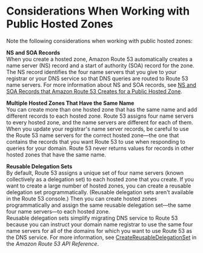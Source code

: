 # Considerations When Working with Public Hosted Zones<a name="hosted-zone-public-considerations"></a>

Note the following considerations when working with public hosted zones:

**NS and SOA Records**  
When you create a hosted zone, Amazon Route 53 automatically creates a name server \(NS\) record and a start of authority \(SOA\) record for the zone\. The NS record identifies the four name servers that you give to your registrar or your DNS service so that DNS queries are routed to Route 53 name servers\. For more information about NS and SOA records, see [NS and SOA Records that Amazon Route 53 Creates for a Public Hosted Zone](SOA-NSrecords.md)\.

**Multiple Hosted Zones That Have the Same Name**  
You can create more than one hosted zone that has the same name and add different records to each hosted zone\. Route 53 assigns four name servers to every hosted zone, and the name servers are different for each of them\. When you update your registrar's name server records, be careful to use the Route 53 name servers for the correct hosted zone—the one that contains the records that you want Route 53 to use when responding to queries for your domain\. Route 53 never returns values for records in other hosted zones that have the same name\.

**Reusable Delegation Sets**  
By default, Route 53 assigns a unique set of four name servers \(known collectively as a delegation set\) to each hosted zone that you create\. If you want to create a large number of hosted zones, you can create a reusable delegation set programmatically\. \(Reusable delegation sets aren't available in the Route 53 console\.\) Then you can create hosted zones programmatically and assign the same reusable delegation set—the same four name servers—to each hosted zone\.   
Reusable delegation sets simplify migrating DNS service to Route 53 because you can instruct your domain name registrar to use the same four name servers for all of the domains for which you want to use Route 53 as the DNS service\. For more information, see [CreateReusableDelegationSet](https://docs.aws.amazon.com/Route53/latest/APIReference/API_CreateReusableDelegationSet.html) in the *Amazon Route 53 API Reference*\.